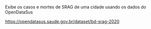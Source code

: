Exibe os casos e mortes de SRAG de uma cidade usando os dados do OpenDataSus

https://opendatasus.saude.gov.br/dataset/bd-srag-2020